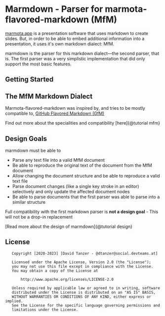 # Marmdown - Parser for marmota-flavored-markdown (MfM)

[marmota.app](https://marmota.app) is a presentation software that uses markdown
to create slides. But, in order to be able to embed additional information
into a presentation, it uses it's own markdown dialect: MfM.

marmdown is the parser for this markdown dialect&mdash;the second parser, that is.
The first parser was a very simplistic implementation that did only support the
most basic features.

## Getting Started

## The MfM Markdown Dialect

Marmota-flavored-markdown was inspired by, and tries to be mostly compatible to,
[GitHub Flavored Markdown (GfM)](https://github.github.com/gfm/)

Find out more about the specialities and compatibility [here]{@tutorial mfm}

## Design Goals

marmdown must be able to

* Parse any text file into a valid MfM document
* Be able to reproduce the original text of the document from the MfM document
* Allow changing the document structure and be able to reproduce a valid text file
* Parse document changes (like a single key stroke in an editor) selectively and only update the affected document nodes
* Be able to parse documents that the first parser was able to parse into a similar structure

Full compatibility with the first markdown parser is **not a design goal** - 
This will not be a drop-in replacement

[Read more about the design of marmdown]{@tutorial design}

## License

```
   Copyright [2020-2023] [David Tanzer - @dtanzer@social.devteams.at]

   Licensed under the Apache License, Version 2.0 (the "License");
   you may not use this file except in compliance with the License.
   You may obtain a copy of the License at

       http://www.apache.org/licenses/LICENSE-2.0

   Unless required by applicable law or agreed to in writing, software
   distributed under the License is distributed on an "AS IS" BASIS,
   WITHOUT WARRANTIES OR CONDITIONS OF ANY KIND, either express or implied.
   See the License for the specific language governing permissions and
   limitations under the License.
```
